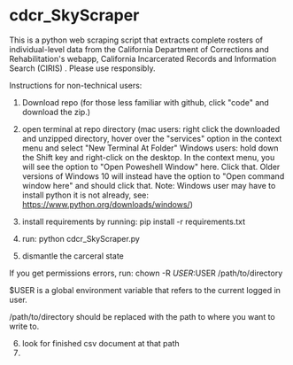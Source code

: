 # cdcr_SkyScraper

This is a python web scraping script that extracts complete rosters of individual-level data from the California 
Department of Corrections and Rehabilitation's webapp, California Incarcerated Records and Information Search (CIRIS)
. Please use responsibly.

Instructions for non-technical users:

1) Download repo
  (for those less familiar with github, click "code" and download the zip.)

2) open terminal at repo directory
  (mac users: right click the downloaded and unzipped directory, hover over the "services" option in the context menu and select "New Terminal At Folder"
  Windows users: hold down the Shift key and right-click on the desktop. In the context menu, you will see the option to "Open Poweshell Window" here. Click that. Older versions of Windows 10 will instead have the option to "Open command window here" and should click that. Note: Windows user may have to install python it is not already, see: https://www.python.org/downloads/windows/)

3) install requirements by running: pip install -r requirements.txt

4) run: python cdcr_SkyScraper.py

5) dismantle the carceral state

If you get permissions errors, run: chown -R $USER:$USER /path/to/directory

$USER is a global environment variable that refers to the current logged in user.

/path/to/directory should be replaced with the path to where you want to write to.

6) look for finished csv document at that path
7) 